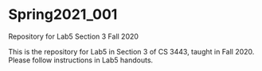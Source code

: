 # Spring2021_001
Repository for Lab5 Section 3 Fall 2020

This is the repository for Lab5 in Section 3 of CS 3443, taught in Fall 2020. Please follow instructions in Lab5 handouts.
